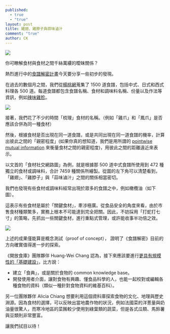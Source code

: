 ```yaml
---
published: 
  - true
  - "true"
layout: post
title: 雞翅、雞脖子與蒜味滷汁
comment: "true"
author: CK
---
```


![](http://farm4.staticflickr.com/3831/13311471083_c7dc118070_o.png)

你可瞭解食材與食材之間千絲萬縷的曖昧關係？

熱烈進行中的[食譜解密計畫](http://food.codefortomorrow.org/blog/2014/02/11/recipe-data-project/)今天要分享一些初步的發現。

在過去的數個月之間，我們從[楊桃網](http://www.ytower.com.tw/)蒐集了 1500 道食譜，包括中式、日式和西式料理各 500 道。每道食譜都包含食譜名稱、食材和調味料名稱、份量以及作法等資訊，例如[辣味雞胗](http://recipe.ytower.com.tw/Recipe/Detail/e4ff2193-0020-41e8-a340-cdedb0657066/%E8%BE%A3%E5%91%B3%E9%9B%9E%E8%83%97)。

![](https://farm8.staticflickr.com/7095/13424582143_16a15ac016_o.png)

接著，我們花了不少的時間「梳理」食材的名稱。（例如「雞爪」和「鳳爪」是否應該合併為同一種食材）

然後，根據食材是否出現在同一道食譜，或是共同出現在同一道食譜的機率，計算出彼此之間的「親密程度」(如果你真的想知道，我們是用所謂的 [pointwise mutual information](http://en.wikipedia.org/wiki/Pointwise_mutual_information) 來衡量食材之間的親密程度)，用彼此之間的距離遠近來表示。

以文首的「食材社交網路圖」為例，就是根據那 500 道中式食譜所使用到 472 種獨立的食材或調味料，合計 7459 種關係所繪製。從圖的左下角可以清楚看到，「雞翅」、「雞脖子」與「蒜味滷汁」之間的關係相當密切。

我們也發現有些食材或調味料經常出現於眾多的食譜之中，例如橄欖油（如下圖）。

這表示有些食材是屬於「關鍵食材」，牽涉極廣。從食品安全的角度來看，由於市售食材種類繁多，實務上根本不可能達到完全把關。因此，不妨採用「打蛇打七寸」的策略，先抓出一些關鍵食材，進行重點式管理，或許能收事半功倍之效。

![](https://farm3.staticflickr.com/2837/13305289035_3221ff4888_o.png)

上述的成果僅能算是概念測試（proof of concept）， 證明了《食譜解密》目前的方向確實值得進一步的探索。

《開放食庫》團隊夥伴 Huang-Wei Chang 認為，接下來應該要進行[更具有規模性的「基礎建設」](http://cft.io/discussion/124/%E8%A8%8E%E8%AB%96-%E9%96%8B%E6%94%BE%E9%A3%9F%E5%BA%AB%E7%99%BC%E5%B1%95%E8%A8%88%E5%8A%83%E8%88%87%E4%BB%BB%E5%8B%99%E6%B8%85%E5%96%AE)，比方說：
- 建立「食典」，或是關於食物的 common knowledge base。
- 開發使用者介面，讓對食物有興趣、懂食品科學的人，也能一起校對或編輯各種食物的資料（類似一種針對食物資料的維基百科）。

另一位團隊夥伴 Alicia Chiang 想要利用這個資料庫探索食物的文化、地理與歷史淵源。因為食材的選擇，可以反映出當地農作物的狀況，例如法國菜的洋蔥量與奶油量很驚人，而寒冷地區的菜餚較少使用到綠葉類的蔬菜，但是各式瓜類、馬鈴薯與豆類則非常豐富。

讓我們拭目以待！


